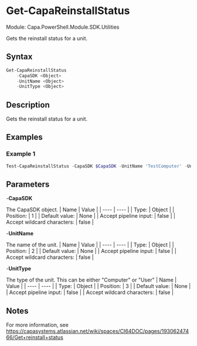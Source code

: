 # Get-CapaReinstallStatus
Module: Capa.PowerShell.Module.SDK.Utilities

Gets the reinstall status for a unit.

## Syntax

```powershell
Get-CapaReinstallStatus
	-CapaSDK <Object>
	-UnitName <Object>
	-UnitType <Object>
```

## Description

Gets the reinstall status for a unit.

## Examples

### Example 1
```powershell
Test-CapaReinstallStatus -CapaSDK $CapaSDK -UnitName 'TestComputer' -UnitType 'Computer'
```
    

## Parameters

-**CapaSDK**

The CapaSDK object.
| Name | Value |
| ---- | ---- |
| Type: | Object |
| Position: | 1 | 
| Default value: | None | 
| Accept pipeline input: | false | 
| Accept wildcard characters: | false | 

-**UnitName**

The name of the unit.
| Name | Value |
| ---- | ---- |
| Type: | Object |
| Position: | 2 | 
| Default value: | None | 
| Accept pipeline input: | false | 
| Accept wildcard characters: | false | 

-**UnitType**

The type of the unit. This can be either "Computer" or "User"
| Name | Value |
| ---- | ---- |
| Type: | Object |
| Position: | 3 | 
| Default value: | None | 
| Accept pipeline input: | false | 
| Accept wildcard characters: | false | 


## Notes

For more information, see https://capasystems.atlassian.net/wiki/spaces/CI64DOC/pages/19306247466/Get+reinstall+status
